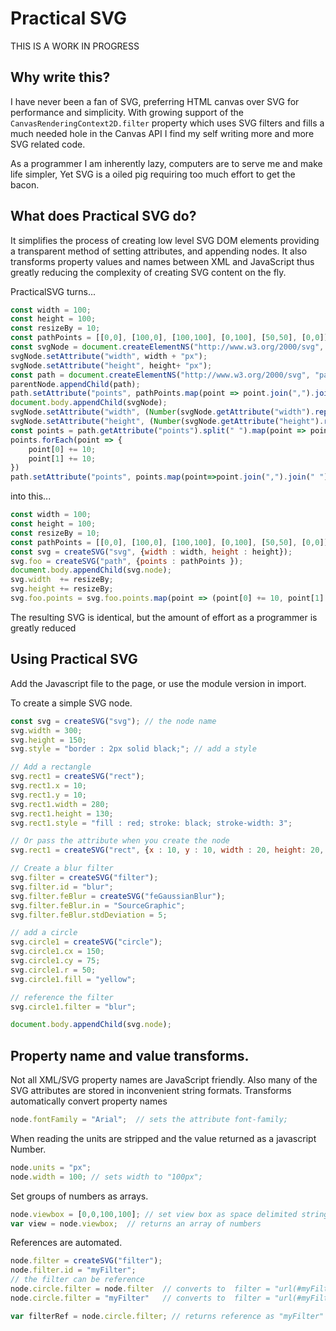 # Practical SVG

THIS IS A WORK IN PROGRESS 

## Why write this?

I have never been a fan of SVG, preferring HTML canvas over SVG for performance and simplicity. With growing support of the `CanvasRenderingContext2D.filter` property which uses SVG filters and fills a much needed hole in the Canvas API I find my self writing more and more SVG related code.

As a programmer I am inherently lazy, computers are to serve me and make life simpler, Yet SVG is a oiled pig requiring too much effort to get the bacon.

## What does Practical SVG do?

It simplifies the process of creating low level SVG DOM elements providing a transparent method of setting attributes, and appending nodes. It also transforms property values and names between XML and JavaScript thus greatly reducing the complexity of creating SVG content on the fly.

PracticalSVG turns...

```Javascript
const width = 100;
const height = 100;
const resizeBy = 10;
const pathPoints = [[0,0], [100,0], [100,100], [0,100], [50,50], [0,0]];
const svgNode = document.createElementNS("http://www.w3.org/2000/svg", "svg");
svgNode.setAttribute("width", width + "px");
svgNode.setAttribute("height", height+ "px");
const path = document.createElementNS("http://www.w3.org/2000/svg", "path");
parentNode.appendChild(path);
path.setAttribute("points", pathPoints.map(point => point.join(",").join(" "));
document.body.appendChild(svgNode);
svgNode.setAttribute("width", (Number(svgNode.getAttribute("width").replace("px","")) + (resizeBy * 2)) + "px");
svgNode.setAttribute("height", (Number(svgNode.getAttribute("height").replace("px","")) + (resizeBy * 2)) + "px");
const points = path.getAttribute("points").split(" ").map(point => point.split(" ").map(coord => Number(coord)));
points.forEach(point => {
    point[0] += 10;
    point[1] += 10;
})
path.setAttribute("points", points.map(point=>point.join(",").join(" "));
```

into this...

```Javascript
const width = 100;
const height = 100;
const resizeBy = 10;
const pathPoints = [[0,0], [100,0], [100,100], [0,100], [50,50], [0,0]];
const svg = createSVG("svg", {width : width, height : height});
svg.foo = createSVG("path", {points : pathPoints });
document.body.appendChild(svg.node);
svg.width  += resizeBy;
svg.height += resizeBy;
svg.foo.points = svg.foo.points.map(point => (point[0] += 10, point[1] += 10, point));
```


The resulting SVG is identical, but the amount of effort as a programmer is greatly reduced



## Using Practical SVG

Add the Javascript file to the page, or use the module version in import.

To create a simple SVG node.

```Javascript
const svg = createSVG("svg"); // the node name
svg.width = 300;
svg.height = 150;
svg.style = "border : 2px solid black;"; // add a style

// Add a rectangle
svg.rect1 = createSVG("rect");
svg.rect1.x = 10;
svg.rect1.y = 10;
svg.rect1.width = 280;
svg.rect1.height = 130;
svg.rect1.style = "fill : red; stroke: black; stroke-width: 3";

// Or pass the attribute when you create the node
svg.rect1 = createSVG("rect", {x : 10, y : 10, width : 20, height: 20, fill="green"});

// Create a blur filter
svg.filter = createSVG("filter");  
svg.filter.id = "blur";
svg.filter.feBlur = createSVG("feGaussianBlur");  
svg.filter.feBlur.in = "SourceGraphic";  
svg.filter.feBlur.stdDeviation = 5;  

// add a circle
svg.circle1 = createSVG("circle");
svg.circle1.cx = 150;
svg.circle1.cy = 75;
svg.circle1.r = 50;
svg.circle1.fill = "yellow";

// reference the filter
svg.circle1.filter = "blur";

document.body.appendChild(svg.node);
```
    

## Property name and value transforms.

Not all XML/SVG property names are JavaScript friendly. Also many of the SVG attributes are stored in inconvenient string formats. Transforms automatically convert property names

```Javascript
node.fontFamily = "Arial";  // sets the attribute font-family;
```
    
When reading the units are stripped and the value returned as a javascript Number.

```Javascript
node.units = "px"; 
node.width = 100; // sets width to "100px";
```
    
Set groups of numbers as arrays.

```Javascript
node.viewbox = [0,0,100,100]; // set view box as space delimited string "0 0 100 100"
var view = node.viewbox;  // returns an array of numbers
```
    
References are automated.

```Javascript
node.filter = createSVG("filter");
node.filter.id = "myFilter";
// the filter can be reference
node.circle.filter = node.filter  // converts to  filter = "url(#myFilter)"
node.circle.filter = "myFilter"   // converts to  filter = "url(#myFilter)"

var filterRef = node.circle.filter; // returns reference as "myFilter"
```
    
